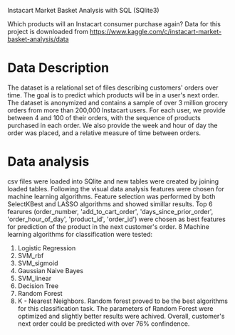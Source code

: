 Instacart Market Basket Analysis with SQL (SQlite3)

Which products will an Instacart consumer purchase again?
Data for this project is downloaded from https://www.kaggle.com/c/instacart-market-basket-analysis/data

# Data Description

The dataset is a relational set of files describing customers' orders over time. The goal is to predict which products will be in a user's next order. The dataset is anonymized and contains a sample of over 3 million grocery orders from more than 200,000 Instacart users. For each user, we provide between 4 and 100 of their orders, with the sequence of products purchased in each order. We also provide the week and hour of day the order was placed, and a relative measure of time between orders. 

# Data analysis
csv files were loaded into SQlite and new tables were created by joining loaded tables.
Following the visual data analysis features were chosen for machine learning algorithms. Feature selection was performed by both SelectKBest and LASSO algorithms and showed simillar results. Top 6 fearures (order_number, 'add_to_cart_order', 'days_since_prior_order', 'order_hour_of_day', 'product_id', 'order_id') were chosen as best features for prediction of the product in the next customer's order.
8 Machine learning algorithms for classification were tested:
1. Logistic Regression
2. SVM_rbf
3. SVM_sigmoid
4. Gaussian Naive Bayes
5. SVM_linear
6. Decision Tree
7. Random Forest
8. K - Nearest Neighbors.
Random forest proved to be the best algorithms for this classification task. 
The parameters of Random Forest were optimized and slightly better results were achived.
Overall, customer's next order could be predicted with over 76% confindence.
